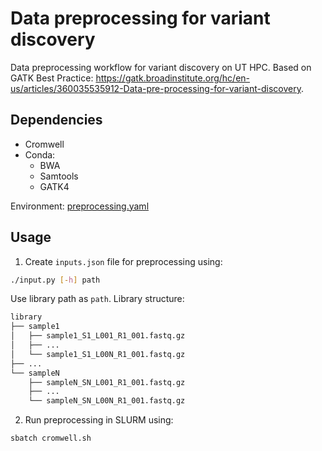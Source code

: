 # Data preprocessing for variant discovery

Data preprocessing workflow for variant discovery on UT HPC. Based on GATK Best Practice: https://gatk.broadinstitute.org/hc/en-us/articles/360035535912-Data-pre-processing-for-variant-discovery.

## Dependencies

* Cromwell
* Conda:
    * BWA
    * Samtools
    * GATK4

Environment: [preprocessing.yaml](preprocessing.yaml)

## Usage

1. Create `inputs.json` file for preprocessing using:
```bash
./input.py [-h] path
```

Use library path as `path`. Library structure:
```bash
library
├── sample1
│   ├── sample1_S1_L001_R1_001.fastq.gz
│   ├── ...
│   └── sample1_S1_L00N_R1_001.fastq.gz
├── ...
└── sampleN
    ├── sampleN_SN_L001_R1_001.fastq.gz
    ├── ...
    └── sampleN_SN_L00N_R1_001.fastq.gz
```

2. Run preprocessing in SLURM using:
```bash
sbatch cromwell.sh
```
